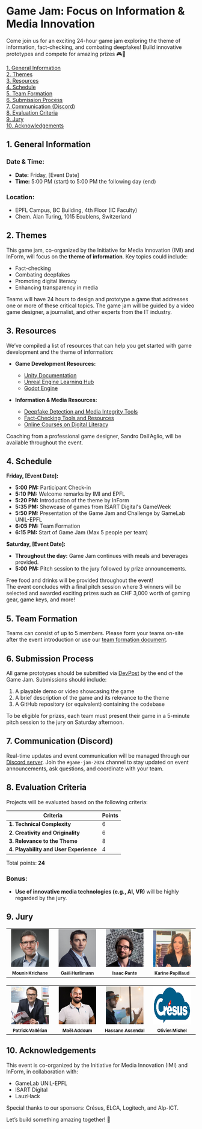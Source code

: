 # Game Jam: Focus on Information & Media Innovation

Come join us for an exciting 24-hour game jam exploring the theme of information, fact-checking, and combating deepfakes! Build innovative prototypes and compete for amazing prizes 🎮🎉

[1. General Information](#1-general-information)  
[2. Themes](#2-themes)  
[3. Resources](#3-resources)  
[4. Schedule](#4-schedule)  
[5. Team Formation](#5-team-formation)  
[6. Submission Process](#6-submission-process)  
[7. Communication (Discord)](#7-communication-discord)  
[8. Evaluation Criteria](#8-evaluation-criteria)  
[9. Jury](#9-jury)  
[10. Acknowledgements](#10-acknowledgements)

## 1. General Information

### **Date & Time:**
- **Date:** Friday, [Event Date]  
- **Time:** 5:00 PM (start) to 5:00 PM the following day (end)

### **Location:**
- EPFL Campus, BC Building, 4th Floor (IC Faculty)  
- Chem. Alan Turing, 1015 Ecublens, Switzerland

## 2. Themes

This game jam, co-organized by the Initiative for Media Innovation (IMI) and InForm, will focus on the **theme of information**. Key topics could include:  
- Fact-checking  
- Combating deepfakes  
- Promoting digital literacy  
- Enhancing transparency in media  

Teams will have 24 hours to design and prototype a game that addresses one or more of these critical topics. The game jam will be guided by a video game designer, a journalist, and other experts from the IT industry.

## 3. Resources

We’ve compiled a list of resources that can help you get started with game development and the theme of information:

- **Game Development Resources:**
  - [Unity Documentation](https://docs.unity3d.com/Manual/index.html)  
  - [Unreal Engine Learning Hub](https://www.unrealengine.com/en-US/onlinelearning-courses)  
  - [Godot Engine](https://godotengine.org/documentation)

- **Information & Media Resources:**
  - [Deepfake Detection and Media Integrity Tools](https://www.mediaforensics.org)  
  - [Fact-Checking Tools and Resources](https://www.poynter.org)  
  - [Online Courses on Digital Literacy](https://learn.digitalmediaproject.org)  

Coaching from a professional game designer, Sandro Dall’Aglio, will be available throughout the event.

## 4. Schedule

**Friday, [Event Date]:**  
  - **5:00 PM:** Participant Check-in  
  - **5:10 PM:** Welcome remarks by IMI and EPFL  
  - **5:20 PM:** Introduction of the theme by InForm  
  - **5:35 PM:** Showcase of games from ISART Digital's GameWeek  
  - **5:50 PM:** Presentation of the Game Jam and Challenge by GameLab UNIL-EPFL  
  - **6:05 PM:** Team Formation  
  - **6:15 PM:** Start of Game Jam (Max 5 people per team)  

**Saturday, [Event Date]:**  
  - **Throughout the day:** Game Jam continues with meals and beverages provided.  
  - **5:00 PM:** Pitch session to the jury followed by prize announcements.

Free food and drinks will be provided throughout the event!  
The event concludes with a final pitch session where 3 winners will be selected and awarded exciting prizes such as CHF 3,000 worth of gaming gear, game keys, and more!

## 5. Team Formation

Teams can consist of up to 5 members. Please form your teams on-site after the event introduction or use our [team formation document](https://docs.google.com/spreadsheets/d/example-link).

## 6. Submission Process

All game prototypes should be submitted via [DevPost](https://devpost.com/) by the end of the Game Jam. Submissions should include:

1. A playable demo or video showcasing the game
2. A brief description of the game and its relevance to the theme
3. A GitHub repository (or equivalent) containing the codebase

To be eligible for prizes, each team must present their game in a 5-minute pitch session to the jury on Saturday afternoon.

## 7. Communication (Discord)

Real-time updates and event communication will be managed through our [Discord server](https://discord.gg/invite-link). Join the `#game-jam-2024` channel to stay updated on event announcements, ask questions, and coordinate with your team.

## 8. Evaluation Criteria

Projects will be evaluated based on the following criteria:

| **Criteria**                               | **Points** |
|--------------------------------------------|------------|
| **1. Technical Complexity**                | 6          |
| **2. Creativity and Originality**           | 6          |
| **3. Relevance to the Theme**              | 8          |
| **4. Playability and User Experience**     | 4          |

Total points: **24**

### Bonus:
- **Use of innovative media technologies (e.g., AI, VR)** will be highly regarded by the jury.

## 9. Jury
<div style="width: 100%; text-align: center;">
  <table style="margin-left: auto; margin-right: auto;">
    <tbody>
      <tr>
        <td align="center" valign="top" width="16%">
          <a href="https://www.linkedin.com/in/mkrichane/">
            <img src="photo/Mounir.jpeg" width="100px" height="100px" alt="Mounir Krichane"/>
            <br /><sub><b>Mounir Krichane</b></sub>
          </a>
        </td>
        <td align="center" valign="top" width="16%">
          <a href="https://www.linkedin.com/in/gaelhurlimann/">
            <img src="photo/Gael.jpg" width="100px" height="100px" alt="Gaël Hurlimann"/>
            <br /><sub><b>Gaël Hurlimann</b></sub>
          </a>
        </td>
        <td align="center" valign="top" width="16%">
          <a href="https://www.linkedin.com/in/isaacpante/">
            <img src="photo/Isaac.jpeg" width="100px" height="100px" alt="Isaac Pante"/>
            <br /><sub><b>Isaac Pante</b></sub>
          </a>
        </td>
        <td align="center" valign="top" width="16%">
          <a href="https://www.linkedin.com/in/karinepapillaud/">
            <img src="photo/Karine.jpeg" width="100px" height="100px" alt="Karine Papillaud"/>
            <br /><sub><b>Karine Papillaud</b></sub>
          </a>
        </td>
      </tr>
    </tbody>
  </table>
</div>

<div style="width: 100%; text-align: center; margin-top: 20px;">
  <table style="margin-left: auto; margin-right: auto;">
    <tbody>
      <tr>
        <td align="center" valign="top" width="16%">
          <a href="https://www.linkedin.com/in/patrick-vallélian-a0769a13/">
            <img src="photo/Patrick.jpeg" width="100px" height="100px" alt="Patrick Vallélian"/>
            <br /><sub><b>Patrick Vallélian</b></sub>
          </a>
        </td>
        <td align="center" valign="top" width="16%">
          <a href="https://www.linkedin.com/in/maël-addoum/">
            <img src="photo/Mael.jpeg" width="100px" height="100px" alt="Maël Addoum"/>
            <br /><sub><b>Maël Addoum</b></sub>
          </a>
        </td>
        <td align="center" valign="top" width="16%">
          <a href="https://www.linkedin.com/in/hassane-assendal/">
            <img src="photo/Hassane.jpeg" width="100px" height="100px" alt="Hassane Assendal"/>
            <br /><sub><b>Hassane Assendal</b></sub>
          </a>
        </td>
        <td align="center" valign="top" width="16%">
          <a href="https://cresus.ch/fr/a-propos">
            <img src="photo/cresus.png" width="100px" height="100px" alt="Olivier Michel"/>
            <br /><sub><b>Olivier Michel</b></sub>
          </a>
        </td>
      </tr>
    </tbody>
  </table>
</div>



## 10. Acknowledgements

This event is co-organized by the Initiative for Media Innovation (IMI) and InForm, in collaboration with:

- GameLab UNIL-EPFL  
- ISART Digital  
- LauzHack  

Special thanks to our sponsors: Crésus, ELCA, Logitech, and Alp-ICT.

Let’s build something amazing together! 👾
